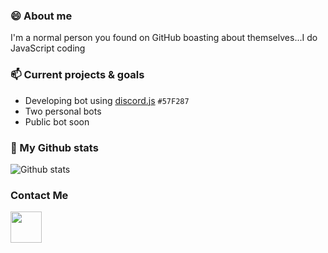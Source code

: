 ### 😄 About me
I'm a normal person you found on GitHub boasting about themselves...I do JavaScript coding

### 📫 Current projects & goals
* Developing bot using [discord.js](https://discordjs.guide/) `#57F287`
* Two personal bots
* Public bot soon

### 🌱 My Github stats
![Github stats](https://github-readme-stats.vercel.app/api?username=UndiedHitler)

### Contact Me
[<img src="https://discord.com/assets/2d20a45d79110dc5bf947137e9d99b66.svg" width="50px" color="black">](dsc.bio/6206)


